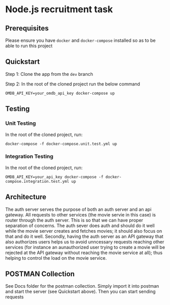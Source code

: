 # Node.js recruitment task

## Prerequisites

Please ensure you have `docker` and `docker-compose` installed so as to be able to run this project

## Quickstart

Step 1: Clone the app from the `dev` branch

Step 2: In the root of the cloned project run the below command

```
OMDB_API_KEY=your_omdb_api_key docker-compose up
```

## Testing

### Unit Testing

In the root of the cloned project, run:

```
docker-compose -f docker-compose.unit.test.yml up
```

### Integration Testing

In the root of the cloned project, run:

```
OMDB_API_KEY=your_api_key docker-compose -f docker-compose.integration.test.yml up
```

## Architecture

The auth server serves the purpose of both an auth server and an api gateway. All requests to other services (the movie servie in this case) is router through the auth server. This is so that we can have proper separation of concerns. The auth sever does auth and should do it well while the movie server creates and fetches movies; it should also focus on that and do it well. Secondly, having the auth server as an API gateway that also authorizes users helps us to avoid unncessary requests reaching other services (for instance an aunauthorized user trying to create a movie will be rejected at the API gateway without reaching the movie service at all); thus helping to control the load on the movie service.

## POSTMAN Collection

See Docs folder for the postman collection. Simply import it into postman and start the server (see Quickstart above). Then you can start sending requests 
